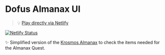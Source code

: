 # Dofus Almanax UI

> 💡 [Play directly via Netlify](https://dofus-almanax.netlify.app/)

[![Netlify Status](https://api.netlify.com/api/v1/badges/2b1a4b15-e676-492a-ba25-8e1bd5a63e2e/deploy-status)](https://app.netlify.com/sites/dofus-almanax/deploys)

✨ Simplified version of the [Krosmos Almanax](http://www.krosmoz.com/en/almanax) to check the items needed for the Almanax Quest.

